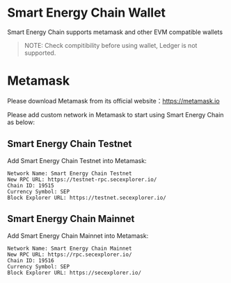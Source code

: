 # Smart Energy Chain Wallet

Smart Energy Chain supports metamask and other EVM compatible wallets

> NOTE: Check compitibility before using wallet, Ledger is not supported.

# Metamask

Please download Metamask from its official website：https://metamask.io

Please add custom network in Metamask to start using Smart Energy Chain as below: 

## Smart Energy Chain Testnet

Add Smart Energy Chain Testnet into Metamask:

```
Network Name: Smart Energy Chain Testnet
New RPC URL: https://testnet-rpc.secexplorer.io/
Chain ID: 19515
Currency Symbol: SEP
Block Explorer URL: https://testnet.secexplorer.io/
```


## Smart Energy Chain Mainnet

Add Smart Energy Chain Mainnet into Metamask:

```
Network Name: Smart Energy Chain Mainnet
New RPC URL: https://rpc.secexplorer.io/
Chain ID: 19516
Currency Symbol: SEP
Block Explorer URL: https://secexplorer.io/
```



